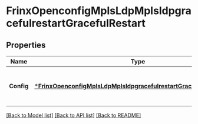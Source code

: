 # FrinxOpenconfigMplsLdpMplsldpgracefulrestartGracefulRestart

## Properties
Name | Type | Description | Notes
------------ | ------------- | ------------- | -------------
**Config** | [***FrinxOpenconfigMplsLdpMplsldpgracefulrestartGracefulrestartConfig**](frinx.openconfig.mpls.ldp.mplsldpgracefulrestart.gracefulrestart.Config.md) | Optional[LDP graceful-restart configuration attributes.] REF:Optional.empty | [optional] [default to null]

[[Back to Model list]](../README.md#documentation-for-models) [[Back to API list]](../README.md#documentation-for-api-endpoints) [[Back to README]](../README.md)


